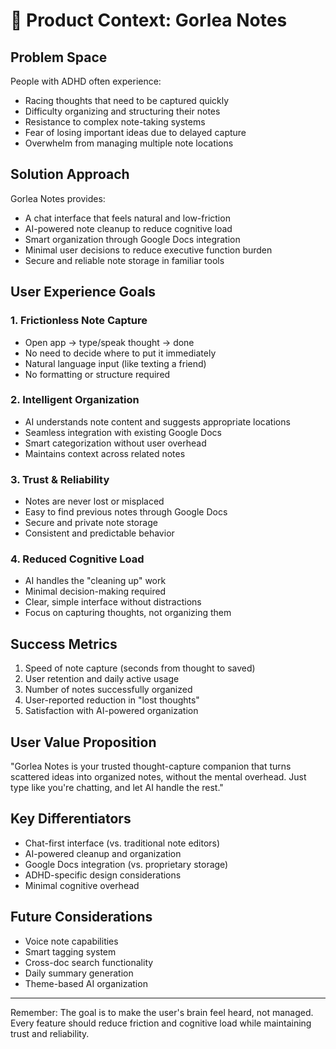 # 🎯 Product Context: Gorlea Notes

## Problem Space
People with ADHD often experience:
- Racing thoughts that need to be captured quickly
- Difficulty organizing and structuring their notes
- Resistance to complex note-taking systems
- Fear of losing important ideas due to delayed capture
- Overwhelm from managing multiple note locations

## Solution Approach
Gorlea Notes provides:
- A chat interface that feels natural and low-friction
- AI-powered note cleanup to reduce cognitive load
- Smart organization through Google Docs integration
- Minimal user decisions to reduce executive function burden
- Secure and reliable note storage in familiar tools

## User Experience Goals

### 1. Frictionless Note Capture
- Open app → type/speak thought → done
- No need to decide where to put it immediately
- Natural language input (like texting a friend)
- No formatting or structure required

### 2. Intelligent Organization
- AI understands note content and suggests appropriate locations
- Seamless integration with existing Google Docs
- Smart categorization without user overhead
- Maintains context across related notes

### 3. Trust & Reliability
- Notes are never lost or misplaced
- Easy to find previous notes through Google Docs
- Secure and private note storage
- Consistent and predictable behavior

### 4. Reduced Cognitive Load
- AI handles the "cleaning up" work
- Minimal decision-making required
- Clear, simple interface without distractions
- Focus on capturing thoughts, not organizing them

## Success Metrics
1. Speed of note capture (seconds from thought to saved)
2. User retention and daily active usage
3. Number of notes successfully organized
4. User-reported reduction in "lost thoughts"
5. Satisfaction with AI-powered organization

## User Value Proposition
"Gorlea Notes is your trusted thought-capture companion that turns scattered ideas into organized notes, without the mental overhead. Just type like you're chatting, and let AI handle the rest."

## Key Differentiators
- Chat-first interface (vs. traditional note editors)
- AI-powered cleanup and organization
- Google Docs integration (vs. proprietary storage)
- ADHD-specific design considerations
- Minimal cognitive overhead

## Future Considerations
- Voice note capabilities
- Smart tagging system
- Cross-doc search functionality
- Daily summary generation
- Theme-based AI organization

---

Remember: The goal is to make the user's brain feel heard, not managed. Every feature should reduce friction and cognitive load while maintaining trust and reliability.
